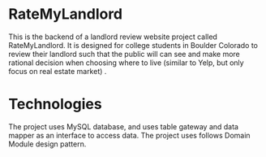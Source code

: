# RateMyLandlord
This is the backend of a landlord review website project called RateMyLandlord. It is designed for college students in Boulder Colorado to review their landlord such that the public will can see and make more rational decision when choosing where to live (similar to Yelp, but only focus on real estate market) . 
# Technologies
The project uses MySQL database, and uses table gateway and data mapper as an interface to access data. The project uses follows Domain Module design pattern. 
